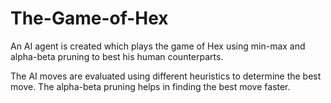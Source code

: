 # The-Game-of-Hex

An AI agent is created which plays the game of Hex using min-max and alpha-beta pruning to best his human counterparts.

The AI moves are evaluated using different heuristics to determine the best move. The alpha-beta pruning helps in finding the best move faster.

